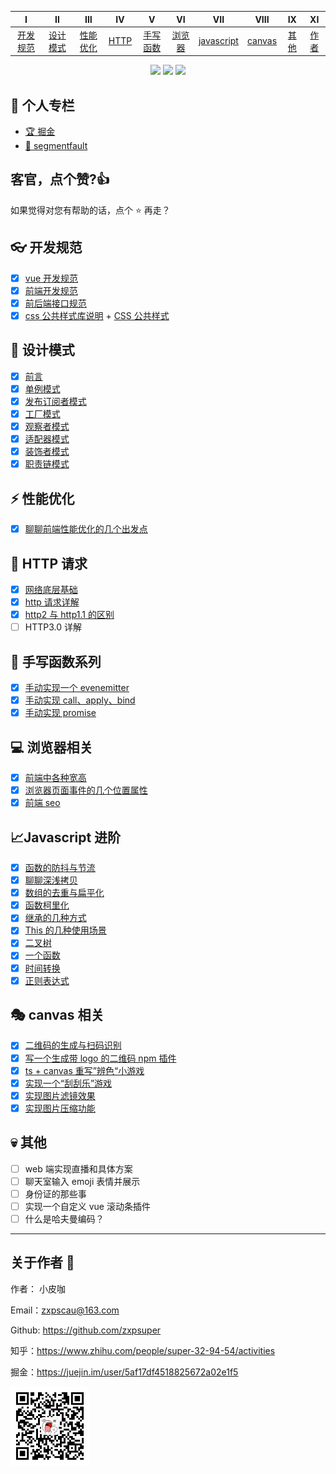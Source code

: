 |           Ⅰ            |           Ⅱ            |           Ⅲ            |          Ⅳ          |             Ⅴ              |           VI           |               VII               |          VIII           |       IX       |          XI           |
| :--------------------: | :--------------------: | :--------------------: | :-----------------: | :------------------------: | :--------------------: | :-----------------------------: | :---------------------: | :------------: | :-------------------: |
| [开发规范](#-开发规范) | [设计模式](#-设计模式) | [性能优化](#-性能优化) | [HTTP](#-http-请求) | [手写函数](#-手写函数系列) | [浏览器](#-浏览器相关) | [javascript](#-javascript-进阶) | [canvas](#-canvas-相关) | [其他](#-其他) | [作者](#关于作者-boy) |

<div align='center'>

![](https://img.shields.io/badge/Author-%E5%B0%8F%E7%9A%AE%E5%92%96-blue.svg)
![](https://img.shields.io/badge/Category-FrontEnd-red.svg)
![](https://img.shields.io/badge/license-MIT-yellowgreen.svg)

</div>

## 📕 个人专栏

-   [🏆 掘金](https://juejin.im/user/5af17df4518825672a02e1f5/posts)
-   [🎪 segmentfault](https://segmentfault.com/u/suporka)

## 客官，点个赞?👍

如果觉得对您有帮助的话，点个 ⭐ 再走？

## 👓 开发规范

-   [x] [vue 开发规范](./work/Vue开发规范.md)
-   [x] [前端开发规范](./work/前端开发规范.md)
-   [x] [前后端接口规范](./work/前后端接口规范.md)
-   [x] [css 公共样式库说明](./work/CSS公共样式库.md) + [CSS 公共样式](./work/index.css)

## 🎨 设计模式

-   [x] [前言](./设计模式/前言.md)
-   [x] [单例模式](./设计模式/单例模式.md)
-   [x] [发布订阅者模式](./设计模式/发布订阅者模式.md)
-   [x] [工厂模式](./设计模式/工厂模式.md)
-   [x] [观察者模式](./设计模式/观察者模式.md)
-   [x] [适配器模式](./设计模式/适配器模式.md)
-   [x] [装饰者模式](./设计模式/装饰者模式.md)
-   [x] [职责链模式](./设计模式/职责链模式.md)

## ⚡ 性能优化

-   [x] [聊聊前端性能优化的几个出发点](./front-ent/前端性能优化.md)

## 🙏 HTTP 请求

-   [x] [网络底层基础](https://github.com/zxpsuper/daily-question/blob/master/front_end/%E6%B5%8F%E8%A7%88%E5%99%A8/%E7%BD%91%E7%BB%9C%E5%BA%95%E5%B1%82%E5%9F%BA%E7%A1%80.md)
-   [x] [http 请求详解](./front-ent/HTTP请求详解.md)
-   [x] [http2 与 http1.1 的区别](https://github.com/zxpsuper/daily-question/blob/master/front_end/%E6%B5%8F%E8%A7%88%E5%99%A8/HTTP2%E4%B8%8EHTTP1.1%E7%9A%84%E5%8C%BA%E5%88%AB.md)
-   [ ] HTTP3.0 详解

## 🙋 手写函数系列

-   [x] [手动实现一个 evenemitter](./js/手动实现一个EventEmitter.md)
-   [x] [手动实现 call、apply、bind](./js/手动实现call_apply_bind.md)
-   [x] [手动实现 promise](./js/手动实现promise.md)

## 💻 浏览器相关

-   [x] [前端中各种宽高](./front-ent/前端中各种宽高.md)
-   [x] [浏览器页面事件的几个位置属性](./front-ent/事件的几个位置属性.md)
-   [x] [前端 seo](./front-ent/前端SEO.md)

## 📈Javascript 进阶

-   [x] [函数的防抖与节流](./js/函数防抖与节流.md)
-   [x] [聊聊深浅拷贝](./js/聊聊深浅拷贝.md)
-   [x] [数组的去重与扁平化](./js/数组的去重与扁平化.md)
-   [x] [函数柯里化](./js/函数柯里化.md)
-   [x] [继承的几种方式](./js/继承的几种方式.md)
-   [x] [This 的几种使用场景](./js/this的几种使用场景.md)
-   [x] [二叉树](./js/BinaryTree.js)
-   [x] [一个函数](./js/一个函数.md)
-   [x] [时间转换](./js/时间转换.md)
-   [x] [正则表达式](./js/正则表达式.md)

## 🎭 canvas 相关

-   [x] [二维码的生成与扫码识别](https://juejin.im/post/5d00b3626fb9a07ed74076a9)
-   [x] [写一个生成带 logo 的二维码 npm 插件](https://juejin.im/post/5d1c461f6fb9a07f070e4768)
-   [x] [ts + canvas 重写”辨色“小游戏](https://juejin.im/post/5d22af2b6fb9a07ea7133361)
-   [x] [实现一个“刮刮乐”游戏](https://juejin.im/post/5d664786f265da03ee6a694f)
-   [x] [实现图片滤镜效果](https://juejin.im/post/5dfb15b96fb9a016164362b2)
-   [x] [实现图片压缩功能](https://juejin.im/post/5e4e75c8518825493c7b52a3)

## 💀 其他

-   [ ] web 端实现直播和具体方案
-   [ ] 聊天室输入 emoji 表情并展示
-   [ ] 身份证的那些事
-   [ ] 实现一个自定义 vue 滚动条插件
-   [ ] 什么是哈夫曼编码？

---

## 关于作者 :boy:

作者： 小皮咖

Email：zxpscau@163.com

Github: https://github.com/zxpsuper

知乎：https://www.zhihu.com/people/super-32-94-54/activities

掘金：https://juejin.im/user/5af17df4518825672a02e1f5

<img src="https://raw.githubusercontent.com/zxpsuper/picture/master/suporka.jpg" width="25%" height="25%" title="我的微信公众号——“小皮咖”" alt="我的微信公众号——'小皮咖'"/>
